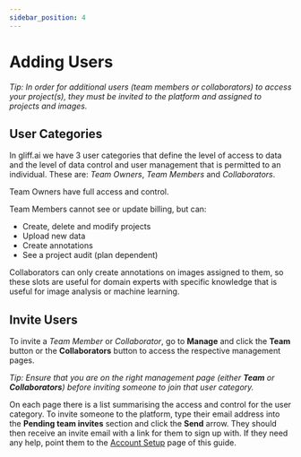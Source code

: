 ```yaml
---
sidebar_position: 4
---
```


# Adding Users

_Tip: In order for additional users (team members or collaborators) to access your project(s), they must be invited to the platform and assigned to projects and images._

## User Categories

In gliff.ai we have 3 user categories that define the level of access to data and the level of data control and user management that is permitted to an individual.
These are: _Team Owners_, _Team Members_ and _Collaborators_.

Team Owners have full access and control.

Team Members cannot see or update billing, but can:

- Create, delete and modify projects
- Upload new data
- Create annotations
- See a project audit (plan dependent)

Collaborators can only create annotations on images assigned to them, so these slots are useful for domain experts with specific knowledge that is useful for image analysis or machine learning.

## Invite Users

To invite a _Team Member_ or _Collaborator_, go to **Manage** and click the **Team** button or the **Collaborators** button to access the respective management pages.

_Tip: Ensure that you are on the right management page (either **Team** or **Collaborators**) before inviting someone to join that user category._

On each page there is a list summarising the access and control for the user category.
To invite someone to the platform, type their email address into the **Pending team invites** section and click the **Send** arrow.
They should then receive an invite email with a link for them to sign up with.
If they need any help, point them to the [Account Setup](setup) page of this guide.
